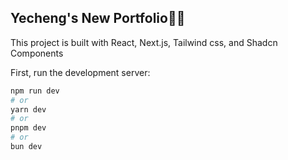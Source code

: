 ## Yecheng's New Portfolio🔗🚀

This project is built with React, Next.js, Tailwind css, and Shadcn Components

First, run the development server:

```bash
npm run dev
# or
yarn dev
# or
pnpm dev
# or
bun dev
```

